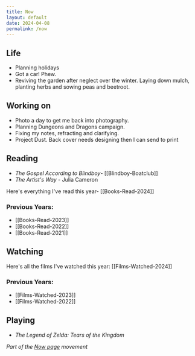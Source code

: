 ```yaml
---
title: Now
layout: default
date: 2024-04-08
permalink: /now
---
```


## Life

- Planning holidays
- Got a car! Phew.
- Reviving the garden after neglect over the winter. Laying down mulch, planting herbs and sowing peas and beetroot.

## Working on

- Photo a day to get me back into photography.
- Planning Dungeons and Dragons campaign.
- Fixing my notes, refracting and clarifying.
- Project Dust.  Back cover needs designing then I can send to print

## Reading

- *The Gospel According to Blindboy*- [[Blindboy-Boatclub]]
- *The Artist's Way* - Julia Cameron

Here's everything I've read this year- [[Books-Read-2024]]
### Previous Years:

- [[Books-Read-2023]]
- [[Books-Read-2022]]  
- [[Books-Read-2021]] 

## Watching

Here's all the films I've watched this year: [[Films-Watched-2024]]

### Previous Years:

- [[Films-Watched-2023]]
- [[Films-Watched-2022]]

## Playing

- *The Legend of Zelda: Tears of the Kingdom*

*Part of the <a href="https://nownownow.com/about" >Now page</a> movement*
